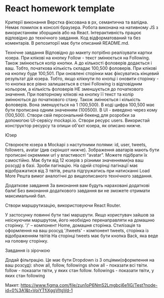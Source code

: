 # React homework template

Критерії виконання Верстка фіксована в рх, семантична та валідна. Немає помилок
в консолі браузера. Робота виконана на нативному JS з використанням зборщиків
або на React. Інтерактивність працює відповідно до технічного завдання. Код
відформатований та без коментарів. В репозиторії має бути описаний README.md.

Технічне завдання Відповідно до макету потрібно реалізувати картки юзера. При
клікові на кнопку Follow - текст змінюється на Following. Також змінюється колір
кнопки. А до кількості фоловерів додається і ваш. Тобто, початкова кількість
складає 100,500 фоловерів. При клікові на кнопку буде 100,501. При оновлені
сторінки має фіксуватись кінцевий результат дій юзера. Тобто, якщо клікнути по
кнопці і оновити сторінку - то кнопка все рівно залишається в стані Following із
відповідним кольором, а кількість фоловерів НЕ зменшується до початкового
значення. При повторному клікові на кнопку її текст та колір змінюються до
початкового стану. Також змінюється і кількість фоловерів. Вона зменшується на 1
(100,500). В коді цифра 100,500 має бути прописана одним значенням (100500). В
UI - виведено через кому (100,500). Створи свій персональний бекенд для розробки
за допомогою UI-сервісу mockapi.io. Створи ресурс users. Використай конструктор
ресурсу та опиши об'єкт юзера, як описано нижче.

Юзер

Створюєте юзера в Mockapi з наступними полями: id, user, tweets, followers,
avatar (див скріншот нижче). Зображення аватарів мають бути прописані окремими
url у властивості “avatar”. Можете підібрати їх самостійно. Має бути від 12
юзерів з різними значеннями(на ваш розсуд) в базі. Зроби пагінацію. На одній
сторінці пагінації має відображатися від 3 твітів, решта підгружатись при
натисканні Load More Решта вимог аналогічні до вищеописаного технічного
завдання.

Додаткове завдання За виконання вам будуть нараховані додаткові бали! Без
виконання додаткового завдання ви не зможете отримати максимальний бал.

Створи маршрутизацію, використовуючи React Router.

У застосунку повинні бути такі маршрути. Якщо користувач зайшов за неіснуючим
маршрутом, його необхідно перенаправляти на домашню сторінку. '/' – компонент
Home, домашня сторінка. Стилізація та оформлення на ваш розсуд '/tweets' -
компонент tweets, сторінка із відображенням твітів На сторінці tweets має бути
кнопка Back, яка веде на головну сторінку.

Завдання із зірочкою

Додай фільтрацію. Це має бути Dropdown із 3 опціями(оформлення на ваш розсуд):
show all, follow, followings show all - показати всі твіти. follow - показати
твіти, у яких стан follow. followings - показати твіти, у яких стан following

Макет:
https://www.figma.com/file/zun1oP6NmS2Lmgbcj6e1IG/Test?node-id=0%3A1&t=VoiYTfiXggVItgVd-1
